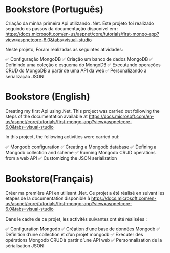 # Bookstore (Português)

Criação da minha primeira Api utilizando .Net.
Este projeto foi realizado seguindo os passos da documentação disponível em : https://docs.microsoft.com/en-us/aspnet/core/tutorials/first-mongo-app?view=aspnetcore-6.0&tabs=visual-studio

Neste projeto, Foram realizadas as seguintes atividades:

  ✅ Configuração MongoDB
  ✅ Criação um banco de dados MongoDB
  ✅ Definindo uma coleção e esquema do MongoDB
  ✅ Executando operações CRUD do MongoDB a partir de uma API da web
  ✅ Personalizando a serialização JSON

# Bookstore (English)

Creating my first Api using .Net.
This project was carried out following the steps of the documentation available at https://docs.microsoft.com/en-us/aspnet/core/tutorials/first-mongo-app?view=aspnetcore-6.0&tabs=visual-studio

In this project, the following activities were carried out:

  ✅ Mongodb configuration
  ✅ Creating a Mongodb database
  ✅ Defining a Mongodb collection and scheme
  ✅ Running Mongodb CRUD operations from a web API
  ✅ Customizing the JSON serialization


# Bookstore(Français)

Créer ma première API en utilisant .Net.
Ce projet a été réalisé en suivant les étapes de la documentation disponible à https://docs.microsoft.com/en-us/aspnet/core/tutorials/first-mongo-app?view=aspnetcore-6.0&tabs=visual-studio

Dans le cadre de ce projet, les activités suivantes ont été réalisées :

  ✅ Configuration Mongodb
  ✅ Création d’une base de données Mongodb
  ✅ Définition d’une collection et d’un projet mongodb
  ✅ Exécuter des opérations Mongodb CRUD à partir d’une API web
  ✅ Personnalisation de la sérialisation JSON
